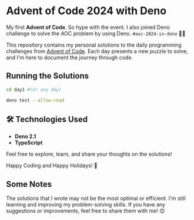 # Advent of Code 2024 with Deno

My first **Advent of Code**. So hype with the event. I also joined Deno challenge to solve the AOC problem by using Deno. `#aoc-2024-in-deno`  🎄✨

This repository contains my personal solutions to the daily programming challenges from [Advent of Code](https://adventofcode.com/2024). Each day presents a new puzzle to solve, and I'm here to document the journey through code.

## Running the Solutions
```bash
cd day1 #(or any day)

deno test --allow-read
```

## 🛠️ Technologies Used

- **Deno 2.1**
- **TypeScript**

Feel free to explore, learn, and share your thoughts on the solutions!

Happy Coding and Happy Holidays! 🎉

## Some Notes
The solutions that I wrote may not be the most optimal or efficient. I'm still learning and improving my problem-solving skills. If you have any suggestions or improvements, feel free to share them with me! 😊